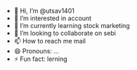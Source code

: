 - 👋 Hi, I’m @utsav1401
- 👀 I’m interested in account
- 🌱 I’m currently learning stock marketing
- 💞️ I’m looking to collaborate on sebi
- 📫 How to reach me mail
- 😄 Pronouns: ...
- ⚡ Fun fact: lerning

<!---
utsav1401/utsav1401 is a ✨ special ✨ repository because its `README.md` (this file) appears on your GitHub profile.
You can click the Preview link to take a look at your changes.
--->
